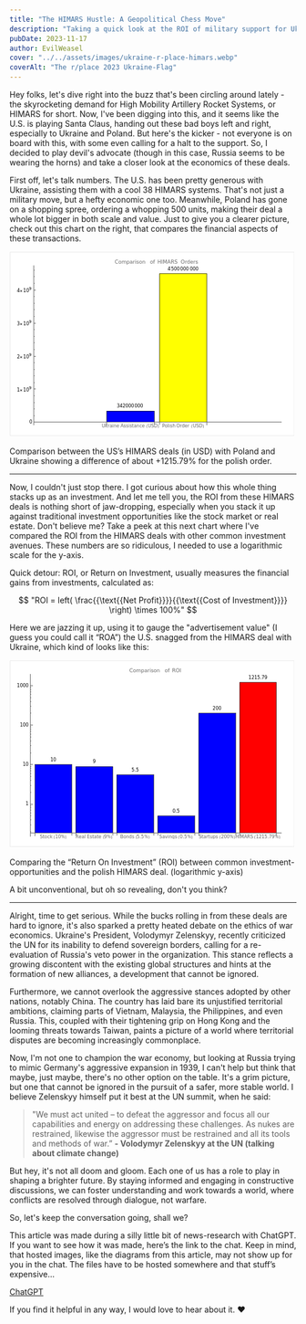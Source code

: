 ```yaml
---
title: "The HIMARS Hustle: A Geopolitical Chess Move"
description: "Taking a quick look at the ROI of military support for Ukraine."
pubDate: 2023-11-17
author: EvilWeasel
cover: "../../assets/images/ukraine-r-place-himars.webp"
coverAlt: "The r/place 2023 Ukraine-Flag"
---
```


Hey folks, let's dive right into the buzz that's been circling around lately - the skyrocketing demand for High Mobility Artillery Rocket Systems, or HIMARS for short. Now, I've been digging into this, and it seems like the U.S. is playing Santa Claus, handing out these bad boys left and right, especially to Ukraine and Poland. But here's the kicker - not everyone is on board with this, with some even calling for a halt to the support. So, I decided to play devil's advocate (though in this case, Russia seems to be wearing the horns) and take a closer look at the economics of these deals.

First off, let's talk numbers. The U.S. has been pretty generous with Ukraine, assisting them with a cool 38 HIMARS systems. That's not just a military move, but a hefty economic one too. Meanwhile, Poland has gone on a shopping spree, ordering a whopping 500 units, making their deal a whole lot bigger in both scale and value. Just to give you a clearer picture, check out this chart on the right, that compares the financial aspects of these transactions.

![Comparison between the US’s HIMARS deals (in USD) with Poland and Ukraine showing a difference of about +1215.79% for the polish order.](./the-himars-hustle-a-geopolitical-chess-move/ukraine_himars_spending_vs_poland.png/)

Comparison between the US’s HIMARS deals (in USD) with Poland and Ukraine showing a difference of about +1215.79% for the polish order.

---

Now, I couldn't just stop there. I got curious about how this whole thing stacks up as an investment. And let me tell you, the ROI from these HIMARS deals is nothing short of jaw-dropping, especially when you stack it up against traditional investment opportunities like the stock market or real estate. Don't believe me? Take a peek at this next chart where I've compared the ROI from the HIMARS deals with other common investment avenues. These numbers are so ridiculous, I needed to use a logarithmic scale for the y-axis.

Quick detour: ROI, or Return on Investment, usually measures the financial gains from investments, calculated as:

$$
"ROI = left( \frac{{\text{{Net Profit}}}}{{\text{{Cost of Investment}}}} \right) \times 100%"
$$

Here we are jazzing it up, using it to gauge the "advertisement value" (I guess you
could call it “ROA”) the U.S. snagged from the HIMARS deal with Ukraine, which kind
of looks like this:

![Comparing the “Return On Investment” (ROI) between common investment-opportunities and the polish HIMARS deal. (logarithmic y-axis) ](./the-himars-hustle-a-geopolitical-chess-move/roa_himars.png)

Comparing the “Return On Investment” (ROI) between common investment-opportunities and the polish HIMARS deal. (logarithmic y-axis)

A bit unconventional, but oh so revealing, don't you think?

---

Alright, time to get serious. While the bucks rolling in from these deals are hard to ignore, it's also sparked a pretty heated debate on the ethics of war economics. Ukraine's President, Volodymyr Zelenskyy, recently criticized the UN for its inability to defend sovereign borders, calling for a re-evaluation of Russia's veto power in the organization. This stance reflects a growing discontent with the existing global structures and hints at the formation of new alliances, a development that cannot be ignored.

Furthermore, we cannot overlook the aggressive stances adopted by other nations, notably China. The country has laid bare its unjustified territorial ambitions, claiming parts of Vietnam, Malaysia, the Philippines, and even Russia. This, coupled with their tightening grip on Hong Kong and the looming threats towards Taiwan, paints a picture of a world where territorial disputes are becoming increasingly commonplace.

Now, I'm not one to champion the war economy, but looking at Russia trying to mimic Germany's aggressive expansion in 1939, I can't help but think that maybe, just maybe, there's no other option on the table. It's a grim picture, but one that cannot be ignored in the pursuit of a safer, more stable world. I believe Zelenskyy himself put it best at the UN summit, when he said:

> "We must act united – to defeat the aggressor and focus all our capabilities and energy on addressing these challenges. As nukes are restrained, likewise the aggressor must be restrained and all its tools and methods of war.”
> **- Volodymyr Zelenskyy at the UN (talking about climate change)**

But hey, it's not all doom and gloom. Each one of us has a role to play in shaping a brighter future. By staying informed and engaging in constructive discussions, we can foster understanding and work towards a world, where conflicts are resolved through dialogue, not warfare.

So, let's keep the conversation going, shall we?

This article was made during a silly little bit of news-research with ChatGPT. If you want to see how it was made, here’s the link to the chat. Keep in mind, that hosted images, like the diagrams from this article, may not show up for you in the chat. The files have to be hosted somewhere and that stuff’s expensive…

[ChatGPT](https://chat.openai.com/share/41001ea5-4576-4170-b18e-73446c637a6d)

If you find it helpful in any way, I would love to hear about it. ❤️
